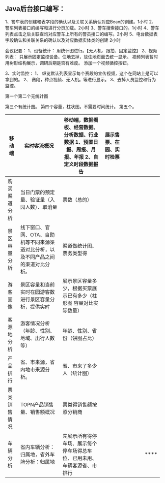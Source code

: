 ## **Java后台接口编写：**

1、警车表的创建和表字段的确认以及关联关系确认对应Bean的创建。1小时
2、警车列表接口的编写和进行分页加载。2小时
3、警车搜索接口的。1小时
4、警车列表点击之后关联查询对应警车上所有的警员接口的编写。2小时
5、电台数据表字段确认和关联关系的确认以及对应数据实体类的创建 2小时



会议纪要：
1、设备统计：
       用统计图进行。【无人机、跟拍、固定监控】
2、视频列表：
       只展示固定监控设备。住地去掉，放住地页面去统一显示。
       视频列表暂时用树形结构展示，调研后期是否有难度。
       添加一个视频循控按钮。

3、实时监控：
      1、 纵览默认列表显示每个赛段的宣传视频，这个在网站上是可以拿到的。
      2、 赛段，种点视频、无人机。等进行显示。
      3、去掉人员监控和行为监控。

第一个第二个无统计图

第三个有统计图。
第四个容量，柱状图。不需要时间统计。
第五个。





| 移动端       | 实时客流概况                                                 | 移动端，数据看板、经营数据、分析数据、行业数据 1、预置日报、周报、月报、年报 2、自定义时段数据报告 | 展示售票、在园、实时检票 |      |      |      |      |      |
| ------------ | ------------------------------------------------------------ | ------------------------------------------------------------ | ------------------------ | ---- | ---- | ---- | ---- | ---- |
| 购买渠道分析 | 当日门票的预定量、验证量（入园人数）、取消量                 | 票数（总的）                                                 |                          |      |      |      |      |      |
| 景区容量分析 | 线下窗口、官网、OTA、自助机等不同来源渠道对比分析，以及不同产品之间的渠道对比分析。 | 渠道做统计图、票务类型得                                     |                          |      |      |      |      |      |
| 游客画像     | 景区容量和当前实时在园游客数进行景区容量分析，提供实时       | 展示景区容量多少，根据买票展示已有多少（柱形图 容量对比实际数量） |                          |      |      |      |      |      |
| 客源地分析   | 游客情况分析（年龄、性别、地域、出行人数等）                 | 年龄、性别、省份（饼图占比）                                 |                          |      |      |      |      |      |
| 产品排行     | 省、市来源，省内地市来源分析。                               | 省、市来了多少人（统计图）                                   |                          |      |      |      |      |      |
| 票类销售情况 | TOPN产品销售量、销售额概况                                   | 票类得销售额按照分销商                                       |                          |      |      |      |      |      |
| 车辆分析     | 省内车辆分析：归属地，省外车牌分析：归属地                   | 先展示所有得停车场、展示每个停车场得总车位、已用未用、车辆客源省、市排行 |                          |      |      |      |      | **** |

   